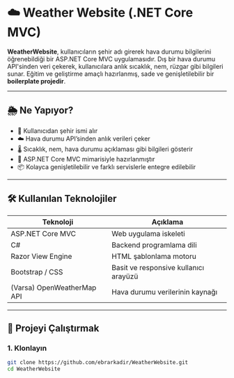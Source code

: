 # ☁️ Weather Website (.NET Core MVC)

**WeatherWebsite**, kullanıcıların şehir adı girerek hava durumu bilgilerini öğrenebildiği bir ASP.NET Core MVC uygulamasıdır. Dış bir hava durumu API'sinden veri çekerek, kullanıcılara anlık sıcaklık, nem, rüzgar gibi bilgileri sunar. Eğitim ve geliştirme amaçlı hazırlanmış, sade ve genişletilebilir bir **boilerplate projedir**.

---

## 🌦️ Ne Yapıyor?

- 🔎 Kullanıcıdan şehir ismi alır
- ☁️ Hava durumu API’sinden anlık verileri çeker
- 🌡️ Sıcaklık, nem, hava durumu açıklaması gibi bilgileri gösterir
- 🧱 ASP.NET Core MVC mimarisiyle hazırlanmıştır
- 📦 Kolayca genişletilebilir ve farklı servislerle entegre edilebilir

---

## 🛠️ Kullanılan Teknolojiler

| Teknoloji           | Açıklama                                 |
|---------------------|------------------------------------------|
| ASP.NET Core MVC    | Web uygulama iskeleti                    |
| C#                  | Backend programlama dili                 |
| Razor View Engine   | HTML şablonlama motoru                   |
| Bootstrap / CSS     | Basit ve responsive kullanıcı arayüzü   |
| (Varsa) OpenWeatherMap API | Hava durumu verilerinin kaynağı    |

---

## 🧰 Projeyi Çalıştırmak

### 1. Klonlayın

```bash
git clone https://github.com/ebrarkadir/WeatherWebsite.git
cd WeatherWebsite
